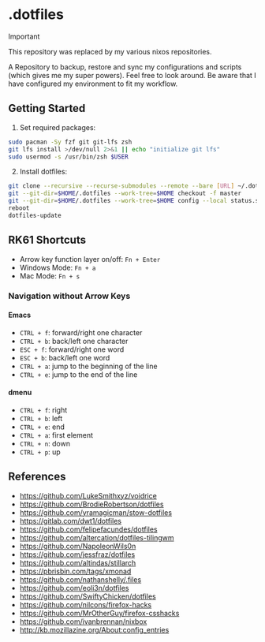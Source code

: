 # .dotfiles

> [!IMPORTANT]  
> This repository was replaced by my various nixos repositories.

A Repository to backup, restore and sync my configurations and scripts (which gives me my super powers). Feel free to look around. Be aware that I have configured my environment to fit my workflow.

## Getting Started

1. Set required packages:

```bash
sudo pacman -Sy fzf git git-lfs zsh
git lfs install >/dev/null 2>&1 || echo "initialize git lfs"
sudo usermod -s /usr/bin/zsh $USER
```

2. Install dotfiles:

```bash
git clone --recursive --recurse-submodules --remote --bare [URL] ~/.dotfiles
git --git-dir=$HOME/.dotfiles --work-tree=$HOME checkout -f master
git --git-dir=$HOME/.dotfiles --work-tree=$HOME config --local status.showUntrackedFiles no
reboot
dotfiles-update
```

## RK61 Shortcuts

- Arrow key function layer on/off: `Fn + Enter`
- Windows Mode: `Fn + a`
- Mac Mode: `Fn + s`

### Navigation without Arrow Keys

#### Emacs

- `CTRL + f`: forward/right one character
- `CTRL + b`: back/left one character
- `ESC + f`: forward/right one word
- `ESC + b`: back/left one word
- `CTRL + a`: jump to the beginning of the line
- `CTRL + e`: jump to the end of the line

#### dmenu

- `CTRL + f`: right
- `CTRL + b`: left
- `CTRL + e`: end
- `CTRL + a`: first element
- `CTRL + n`: down
- `CTRL + p`: up

## References

- https://github.com/LukeSmithxyz/voidrice <br>
- https://github.com/BrodieRobertson/dotfiles <br>
- https://github.com/yramagicman/stow-dotfiles <br>
- https://gitlab.com/dwt1/dotfiles <br>
- https://github.com/felipefacundes/dotfiles <br>
- https://github.com/altercation/dotfiles-tilingwm <br>
- https://github.com/NapoleonWils0n <br>
- https://github.com/jessfraz/dotfiles <br>
- https://github.com/altindas/stillarch <br>
- https://pbrisbin.com/tags/xmonad <br>
- https://github.com/nathanshelly/.files <br>
- https://github.com/eoli3n/dotfiles <br>
- https://github.com/SwiftyChicken/dotfiles <br>
- https://github.com/nilcons/firefox-hacks <br>
- https://github.com/MrOtherGuy/firefox-csshacks <br>
- https://github.com/ivanbrennan/nixbox <br>
- http://kb.mozillazine.org/About:config_entries <br>
